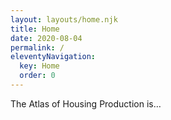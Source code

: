 ```yaml
---
layout: layouts/home.njk
title: Home
date: 2020-08-04
permalink: /
eleventyNavigation:
  key: Home
  order: 0
---
```


The Atlas of Housing Production is…
